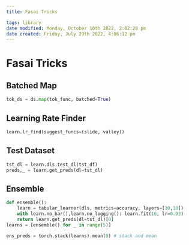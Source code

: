 ```yaml
---
title: Fasai Tricks

tags: library 
date modified: Monday, October 10th 2022, 2:02:28 pm
date created: Friday, July 29th 2022, 4:06:12 pm
---
```


# Fasai Tricks

## Batched Map
```python
tok_ds = ds.map(tok_func, batched=True)
```

## Learning Rate Finder
```python
learn.lr_find(suggest_funcs=(slide, valley))
```

## Test Dataset
```python
tst_dl = learn.dls.test_dl(tst_df)
preds,_ = learn.get_preds(dl=tst_dl)
```

## Ensemble
```python
def ensemble():
    learn = tabular_learner(dls, metrics=accuracy, layers=[10,10])
    with learn.no_bar(),learn.no_logging(): learn.fit(16, lr=0.03)
    return learn.get_preds(dl=tst_dl)[0]
learns = [ensemble() for _ in range(5)]

ens_preds = torch.stack(learns).mean(0) # stack and mean
```




